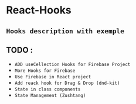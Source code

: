 # React-Hooks
## ``Hooks description with exemple``

## TODO :
* `ADD useCellection Hooks for Firebase Project`
* `More Hooks for Firebase`
* `Use Firebase in React project`
* `Add reack hook for Drag & Drop (dnd-kit)`
* `State in class components`
* `State Management (Zushtang)`
